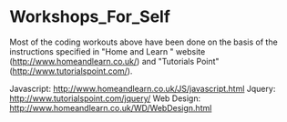 # Workshops_For_Self

Most of the coding workouts above have been done on the basis of the instructions specified in 
"Home and Learn " website (http://www.homeandlearn.co.uk/) and "Tutorials Point" (http://www.tutorialspoint.com/).

Javascript: http://www.homeandlearn.co.uk/JS/javascript.html
Jquery: http://www.tutorialspoint.com/jquery/
Web Design: http://www.homeandlearn.co.uk/WD/WebDesign.html
